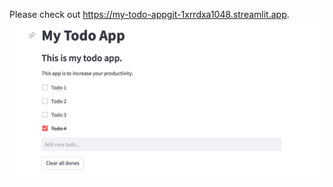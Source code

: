 Please check out https://my-todo-appgit-1xrrdxa1048.streamlit.app.
<img width="924" alt="image" src="illustration.png">
